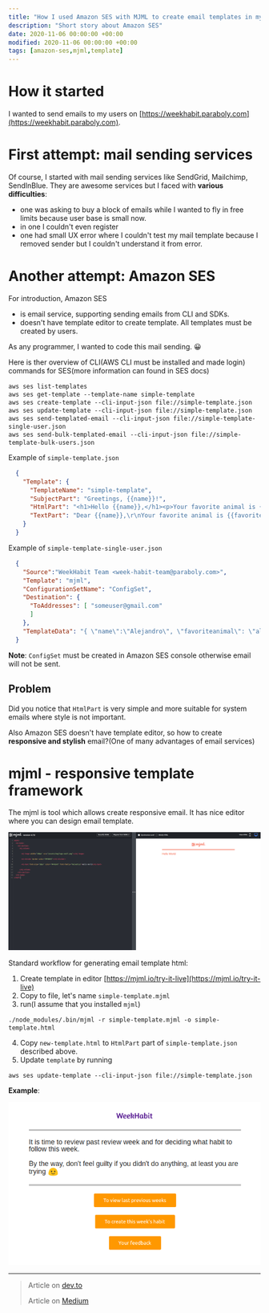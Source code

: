 ```yaml
---
title: "How I used Amazon SES with MJML to create email templates in my side-project"
description: "Short story about Amazon SES"
date: 2020-11-06 00:00:00 +00:00
modified: 2020-11-06 00:00:00 +00:00
tags: [amazon-ses,mjml,template]
---
```


# How it started

I wanted to send emails to my users on [https://weekhabit.paraboly.com](https://weekhabit.paraboly.com). 


# First attempt: mail sending services

Of course, I started with mail sending services like SendGrid, Mailchimp, SendInBlue. They are awesome services but I faced with **various difficulties**:
- one was asking to buy a block of emails while I wanted to fly in free limits because user base is small now.
- in one I couldn't even register
- one had small UX error where I couldn't test my mail template because I removed sender but I couldn't understand it from error.

# Another attempt: Amazon SES

For introduction, Amazon SES 
- is email service, supporting sending emails from CLI and SDKs.
- doesn't have template editor to create template. All templates must be created by users.

As any programmer, I wanted to code this mail sending. 😀

Here is ther overview of CLI(AWS CLI must be installed and made login) commands for SES(more information can found in SES docs)

```shell
aws ses list-templates
aws ses get-template --template-name simple-template
aws ses create-template --cli-input-json file://simple-template.json
aws ses update-template --cli-input-json file://simple-template.json
aws ses send-templated-email --cli-input-json file://simple-template-single-user.json
aws ses send-bulk-templated-email --cli-input-json file://simple-template-bulk-users.json
```

Example of `simple-template.json`
```json
  {
    "Template": {
      "TemplateName": "simple-template",
      "SubjectPart": "Greetings, {{name}}!",
      "HtmlPart": "<h1>Hello {{name}},</h1><p>Your favorite animal is {{favoriteanimal}}.</p>",
      "TextPart": "Dear {{name}},\r\nYour favorite animal is {{favoriteanimal}}."
    }
  }
```

Example of `simple-template-single-user.json`
```json
  {
    "Source":"WeekHabit Team <week-habit-team@paraboly.com>",
    "Template": "mjml",
    "ConfigurationSetName": "ConfigSet",
    "Destination": {
      "ToAddresses": [ "someuser@gmail.com"
      ]
    },
    "TemplateData": "{ \"name\":\"Alejandro\", \"favoriteanimal\": \"alligator\" }"
  }
```

**Note**: `ConfigSet` must be created in Amazon SES console otherwise email will not be sent.

## Problem

Did you notice that `HtmlPart` is  very simple and more suitable for system emails where style is not important.

Also Amazon SES doesn't have template editor, so how to create **responsive and stylish** email?(One of many advantages of email services)


# mjml - responsive template framework

The mjml is tool which allows create responsive email. It has nice editor where you can design email template.


![mjml editor](/assets/img/amazon-ses-mjml-email-template/mjml_editor.png)


Standard workflow for generating email template html:

1. Create template in editor [https://mjml.io/try-it-live](https://mjml.io/try-it-live)
2. Copy to file, let's name `simple-template.mjml`
3. run(I assume that you installed `mjml`) 
```shell
./node_modules/.bin/mjml -r simple-template.mjml -o simple-template.html
```
4. Copy `new-template.html` to `HtmlPart` part of `simple-template.json` described above.
5. Update `template` by running 

```shell
aws ses update-template --cli-input-json file://simple-template.json
```

**Example**:

![mjml editor](/assets/img/amazon-ses-mjml-email-template/mjml_example.png)


---

> Article on [dev.to](https://dev.to/nurgasemetey/how-i-used-amazon-ses-with-mjml-to-create-email-templates-in-my-side-project-3oi9)
>
> Article on [Medium](https://nurgasemetey.medium.com/how-i-used-amazon-ses-with-mjml-to-create-email-templates-in-my-side-project-8118c88ae047)